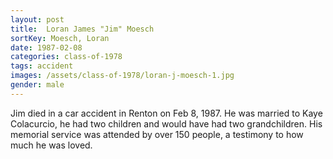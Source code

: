 ```yaml
---
layout: post
title:  Loran James "Jim" Moesch
sortKey: Moesch, Loran
date: 1987-02-08
categories: class-of-1978
tags: accident
images: /assets/class-of-1978/loran-j-moesch-1.jpg
gender: male
---
```

Jim died in a car accident in Renton on Feb 8, 1987. He was married to Kaye Colacurcio, he had two children and would have had two grandchildren. His memorial service was attended by over 150 people, a testimony to how much he was loved. 
